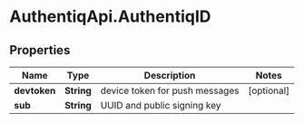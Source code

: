 # AuthentiqApi.AuthentiqID

## Properties

Name | Type | Description | Notes
------------ | ------------- | ------------- | -------------
**devtoken** | **String** | device token for push messages | [optional] 
**sub** | **String** | UUID and public signing key | 


